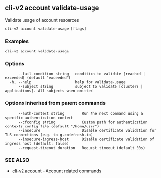 ## cli-v2 account validate-usage

Validate usage of account resources

```
cli-v2 account validate-usage [flags]
```

### Examples

```
cli-v2 account validate-usage
```

### Options

```
      --fail-condition string   condition to validate [reached | exceeded] (default "exceeded")
  -h, --help                    help for validate-usage
      --subject string          subject to validate [clusters | applications]. All subjects when omitted
```

### Options inherited from parent commands

```
      --auth-context string        Run the next command using a specific authentication context
      --cfconfig string            Custom path for authentication contexts config file (default "/home/user")
      --insecure                   Disable certificate validation for TLS connections (e.g. to g.codefresh.io)
      --insecure-ingress-host      Disable certificate validation of ingress host (default: false)
      --request-timeout duration   Request timeout (default 30s)
```

### SEE ALSO

* [cli-v2 account](cli-v2_account.md)	 - Account related commands

